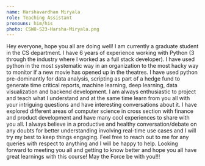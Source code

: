 ```yaml
---
name: Harshavardhan Miryala
role: Teaching Assistant
pronouns: him/his
photo: CSW8-S23-Harsha-Miryala.png
---
```


Hey everyone, hope you all are doing well! I am currently a graduate student in the CS department.
I have 6 years of experience working with Python (3 through the industry where I worked as a full stack developer).
I have used python in the most systematic way in an organization to the most hacky way to monitor if a new movie has opened up in the theatres.
I have used python pre-dominantly for data analysis, scripting as part of a hedge fund to generate time critical reports, machine learning, deep learning, data visualization and backend development.
I am always enthusiastic to project and teach what I understand and at the same time learn from you all with your intriguing questions and have interesting conversations about it.
I have explored different areas of computer science in cross section with finance and product development and have many cool experiences to share with you all.
I always believe in a productive and healthy conversation/debate on any doubts for better understanding involving real-time use cases and I will try my best to keep things engaging.
Feel free to reach out to me for any queries with respect to anything and I will be happy to help.
Looking forward to meeting you all and getting to know better and hope you all have great learnings with this course!
May the Force be with you!!!
